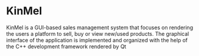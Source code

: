 # KinMel

KinMel is a GUI-based sales management system that focuses on rendering the users a platform to sell, buy or view new/used products. The graphical interface of the application is implemented and organized with the help of the C++ development framework rendered by Qt
